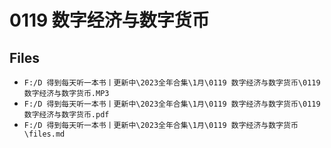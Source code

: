 # 0119 数字经济与数字货币

## Files

- `F:/D 得到每天听一本书丨更新中\2023全年合集\1月\0119 数字经济与数字货币\0119 数字经济与数字货币.MP3`
- `F:/D 得到每天听一本书丨更新中\2023全年合集\1月\0119 数字经济与数字货币\0119 数字经济与数字货币.pdf`
- `F:/D 得到每天听一本书丨更新中\2023全年合集\1月\0119 数字经济与数字货币\files.md`
